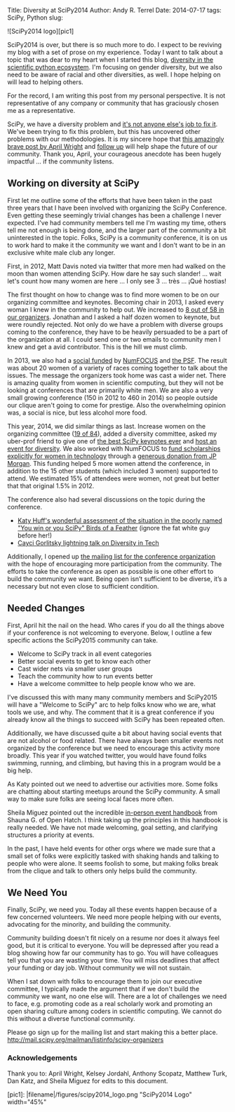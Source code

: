 Title: Diversity at SciPy2014
Author: Andy R. Terrel
Date: 2014-07-17
tags: SciPy, Python
slug: 

![SciPy2014 logo][pic1]

SciPy2014 is over, but there is so much more to do. I expect to be reviving my blog with a set of prose on my experience. Today I want to talk about a topic that was dear to my heart when I started this blog, [diversity in the scientific python ecosystem](|filename|/posts/2012-10-08-thoughts-on-the-scipy-conference.md). I'm focusing on gender diversity, but we also need to be aware of racial and other diversities, as well. I hope helping on will lead to helping others.

For the record, I am writing this post from my personal perspective. It is not representative of any company or community that has graciously chosen me as a representative.

SciPy, we have a diversity problem and [it's not anyone else's job to fix it](https://medium.com/theli-st-medium/its-not-my-job-to-fix-your-pipeline-problem-d2da2fe50f7a).  We've been trying to fix this problem, but this has uncovered other problems with our methodologies. It is my sincere hope that [this amazingly brave post by April Wright](http://wrightaprilm.github.io/posts/lonely.html) and [follow up](http://wrightaprilm.github.io/posts/help-out.html) will help shape the future of our community. Thank you, April, your courageous anecdote has been hugely impactful ... if the community listens. 

## Working on diversity at SciPy

First let me outline some of the efforts that have been taken in the past three years that I have been involved with organizing the SciPy Conference. Even getting these seemingly trivial changes has been a challenge I never expected. I've had community members tell me I'm wasting my time, others tell me not enough is being done, and the larger part of the community a bit uninterested in the topic. Folks, SciPy is a community conference, it is on us to work hard to make it the community we want and I don't want to be in an exclusive white male club any longer.

First, in 2012, Matt Davis noted via twitter that more men had walked on the moon than women attending SciPy. How dare he say such slander! ... wait let's count how many women are here ... I only see 3 ... très ... ¡Qué hostias! 

The first thought on how to change was to find more women to be on our organizing committee and keynotes. Becoming chair in 2013, I asked every woman I knew in the community to help out. We increased to [8 out of 58 in our organizers](http://conference.scipy.org/scipy2013/organizers.php). Jonathan and I asked a half dozen women to keynote, but were roundly rejected. Not only do we have a problem with diverse groups coming to the conference, they have to be heavily persuaded to be a part of the organization at all. I could send one or two emails to community men I knew and get a avid contributor. This is the hill we must climb.

In 2013, we also had a [social funded](|filename|/posts/2013-07-18-women-sci-comp.md) by [NumFOCUS](http://numfocus.org) and [the PSF](http://https://www.python.org/psf/). The result was about 20 women of a variety of races coming together to talk about the issues. The message the organizers took home was cast a wider net. There is amazing quality from women in scientific computing, but they will not be looking at conferences that are primarily white men.  We are also a very small growing conference (150 in 2012 to 460 in 2014) so people outside our clique aren't going to come for prestige. Also the overwhelming opinion was, a social is nice, but less alcohol more food.

This year, 2014, we did similar things as last. Increase women on the organizing committee ([19 of 84](https://conference.scipy.org/scipy2014/organizers/)), added a diversity committee, asked my uber-prof friend to give one of [the best SciPy keynotes ever](http://lorenabarba.com/gallery/prof-barba-gave-keynote-at-scipy-2014/) and [host an event for diversity](http://kristenthyng.com/blog/2014/07/09/scipy-2014-disc/). We also worked with NumFOCUS to [fund scholarships explicitly for women in technology](http://conference.scipy.org/news/2014/04/12/scipy2014-submissions-diversity-funding/) through a [generous donation from JP Morgan](http://numfocus.org/news/2013/11/08/jp-morgan-sponsors-pydata-and-women-in-technology/). This funding helped 5 more women attend the conference, in addition to the 15 other students (which included 3 women) supported to attend. We estimated 15% of attendees were women, not great but better that that original 1.5% in 2012.

The conference also had several discussions on the topic during the conference.

* [Katy Huff's wonderful assessment of the situation in the poorly named "You win or you SciPy" Birds of a Feather](https://www.youtube.com/watch?v=e0Z9-EuZJac#t=876) (ignore the fat white guy before her!)
* [Cayci Gorlitsky lightning talk on Diversity in Tech](https://www.youtube.com/watch?v=SMyto7WHiNs#t=46)

Additionally, I opened up [the mailing list for the conference organization](http://mail.scipy.org/pipermail/scipy-organizers/2013-October/000000.html) with the hope of encouraging more participation from the community.  The efforts to take the conference as open as possible is one other effort to build the community we want. Being open isn’t sufficient to be diverse, it’s a necessary but not even close to sufficient condition.

## Needed Changes

First, April hit the nail on the head. Who cares if you do all the things above if your conference is not welcoming to everyone.  Below, I outline a few specific actions the SciPy2015 community can take.

* Welcome to SciPy track in all event categories
* Better social events to get to know each other
* Cast wider nets via smaller user groups
* Teach the community how to run events better
* Have a welcome committee to help people know who we are.

I've discussed this with many many community members and SciPy2015 will have a "Welcome to SciPy" arc to help folks know who we are, what tools we use, and why. The comment that it is a great conference if you already know all the things to succeed with SciPy has been repeated often.  

Additionally, we have discussed quite a bit about having social events that are not alcohol or food related. There have always been smaller events not organized by the conference but we need to encourage this activity more broadly. This year if you watched twitter, you would have found folks swimming, running, and climbing, but having this in a program would be a big help.

As Katy pointed out we need to advertise our activities more. Some folks are chatting about starting meetups around the SciPy community. A small way to make sure folks are seeing local faces more often.

Sheila Miguez pointed out the incredible [in-person event handbook](http://opensource-events.com/) from Shauna G. of Open Hatch. I think taking up the principles in this handbook is really needed. We have not made welcoming, goal setting, and clarifying structures a priority at events. 

In the past, I have held events for other orgs where we made sure that a small set of folks were explicitly tasked with shaking hands and talking to people who were alone.  It seems foolish to some, but making folks break from the clique and talk to others only helps build the community.

## We Need You

Finally, SciPy, we need you. Today all these events happen because of a few concerned volunteers. We need more people helping with our events, advocating for the minority, and building the community.  

Community building doesn't fit nicely on a resume nor does it always feel good, but it is critical to everyone.  You will be depressed after you read a blog showing how far our community has to go. You will have colleagues tell you that you are wasting your time. You will miss deadlines that affect your funding or day job. Without community we will not sustain.

When I sat down with folks to encourage them to join our executive committee, I typically made the argument that if we don't build the community we want, no one else will. There are a lot of challenges we need to face, e.g. promoting code as a real scholarly work and promoting an open sharing culture among coders in scientific computing. We cannot do this without a diverse functional community.

Please go sign up for the mailing list and start making this a better place. http://mail.scipy.org/mailman/listinfo/scipy-organizers

### Acknowledgements

Thank you to: April Wright, Kelsey Jordahl, Anthony Scopatz, Matthew Turk, Dan Katz, and Sheila Miguez for edits to this document.


[pic1]: |filename|/figures/scipy2014_logo.png "SciPy2014 Logo" width="45%"
